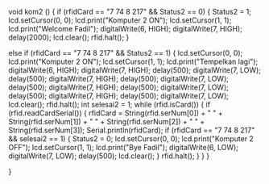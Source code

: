 void kom2 () {
  if (rfidCard == "7 74 8 217" && Status2 == 0) {
    Status2 = 1;
    lcd.setCursor(0, 0);
    lcd.print("Komputer 2 ON");
    lcd.setCursor(1, 1);
    lcd.print("Welcome Fadil");
    digitalWrite(6, HIGH);
    digitalWrite(7, HIGH);
    delay(2000);
    lcd.clear();
    rfid.halt();
  }

  else if (rfidCard == "7 74 8 217" && Status2 == 1) {
    lcd.setCursor(0, 0);
    lcd.print("Komputer 2 ON");
    lcd.setCursor(1, 1);
    lcd.print("Tempelkan lagi");
    digitalWrite(6, HIGH);
    digitalWrite(7, HIGH);
    delay(500);
    digitalWrite(7, LOW);
    delay(500);
    digitalWrite(7, HIGH);
    delay(500);
    digitalWrite(7, LOW);
    delay(500);
    digitalWrite(7, HIGH);
    delay(500);
    digitalWrite(7, LOW);
    delay(500);
    digitalWrite(7, HIGH);
    delay(500);
    digitalWrite(7, LOW);
    lcd.clear();
    rfid.halt();
    int selesai2 = 1;
    while (rfid.isCard()) {
      if (rfid.readCardSerial()) {
        rfidCard = String(rfid.serNum[0]) + " " + String(rfid.serNum[1]) + " " + String(rfid.serNum[2]) + " " + String(rfid.serNum[3]);
        Serial.println(rfidCard);
        if (rfidCard == "7 74 8 217" && selesai2 == 1) {
          Status2 = 0;
          lcd.setCursor(0, 0);
          lcd.print("Komputer 2 OFF");
          lcd.setCursor(1, 1);
          lcd.print("Bye Fadil");
          digitalWrite(6, LOW);
          digitalWrite(7, LOW);
          delay(500);
          lcd.clear();
        }
        rfid.halt();
      }
    }
  }

}
